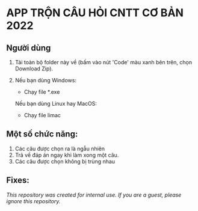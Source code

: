 #  APP TRỘN CÂU HỎI CNTT CƠ BẢN 2022

Người dùng
-------------------
1. Tải toàn bộ folder này về (bấm vào nút 'Code' màu xanh bên trên, chọn Download Zip).

2. Nếu bạn dùng Windows:
      - Chạy file *.exe

   Nếu bạn dùng Linux hay MacOS:
      - Chạy file limac

Một số chức năng:
--------------------
1. Các câu được chọn ra là ngẫu nhiên
2. Trả về đáp án ngay khi làm xong một câu.
3. Các câu được chọn không bị trùng nhau

Fixes:
--------------------


*This repository was created for internal use. If you are a guest, please ignore this repository.*
